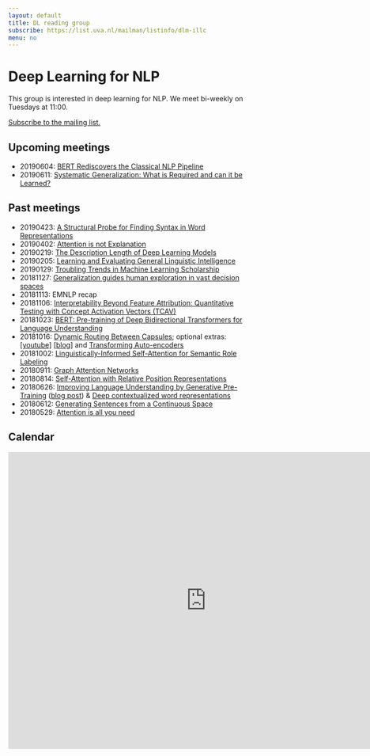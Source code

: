 ```yaml
---
layout: default
title: DL reading group
subscribe: https://list.uva.nl/mailman/listinfo/dlm-illc
menu: no
---
```


# Deep Learning for NLP

This group is interested in deep learning for NLP.
We meet bi-weekly on Tuesdays at 11:00.

[Subscribe to the mailing list.](https://list.uva.nl/mailman/listinfo/dlm-illc)

## Upcoming meetings
- 20190604: [BERT Rediscovers the Classical NLP Pipeline](https://arxiv.org/pdf/1905.05950.pdf)
- 20190611: [Systematic Generalization: What is Required and can it be Learned?](https://arxiv.org/abs/1811.12889v1)

## Past meetings
- 20190423: [A Structural Probe for Finding Syntax in Word Representations](https://nlp.stanford.edu/pubs/hewitt2019structural.pdf)
- 20190402: [Attention is not Explanation](https://arxiv.org/abs/1902.10186)
- 20190219: [The Description Length of Deep Learning Models](https://arxiv.org/abs/1802.07044)
- 20190205: [Learning and Evaluating General Linguistic Intelligence](https://arxiv.org/pdf/1901.11373.pdf)
- 20190129: [Troubling Trends in Machine Learning Scholarship](https://arxiv.org/abs/1807.03341)
- 20181127: [Generalization guides human exploration in vast decision spaces](https://www.biorxiv.org/content/biorxiv/early/2018/09/12/171371.full.pdf)
- 20181113: EMNLP recap
- 20181106: [Interpretability Beyond Feature Attribution: Quantitative Testing with Concept Activation Vectors (TCAV)](https://arxiv.org/pdf/1711.11279.pdf)
- 20181023: [BERT: Pre-training of Deep Bidirectional Transformers for Language Understanding](https://arxiv.org/abs/1810.04805)
- 20181016: [Dynamic Routing Between Capsules](https://arxiv.org/abs/1710.09829); optional extras: [[youtube]](https://www.youtube.com/watch?v=6S1_WqE55UQ) [[blog]](https://medium.com/ai%C2%B3-theory-practice-business/understanding-hintons-capsule-networks-part-i-intuition-b4b559d1159b) and [Transforming Auto-encoders](http://www.cs.toronto.edu/~fritz/absps/transauto6.pdf)
- 20181002: [Linguistically-Informed Self-Attention for Semantic Role Labeling](https://arxiv.org/abs/1804.08199)
- 20180911: [Graph Attention Networks](https://arxiv.org/abs/1710.10903)
- 20180814: [Self-Attention with Relative Position Representations](https://arxiv.org/abs/1803.02155)
- 20180626: [Improving Language Understanding by Generative Pre-Training](http://openai-assets.s3.amazonaws.com/research-covers/language-unsupervised/language_understanding_paper.pdf) ([blog post](https://blog.openai.com/language-unsupervised/)) & [Deep contextualized word representations](https://arxiv.org/abs/1802.05365)
- 20180612: [Generating Sentences from a Continuous Space](https://arxiv.org/abs/1511.06349)
- 20180529: [Attention is all you need](https://papers.nips.cc/paper/7181-attention-is-all-you-need.pdf) 

## Calendar

<iframe src="https://calendar.google.com/calendar/embed?src=d5etdgvg97ajfnbetjebkmbdis%40group.calendar.google.com&ctz=Europe%2FAmsterdam" style="border: 0" width="800" height="600" frameborder="0" scrolling="no"></iframe>
